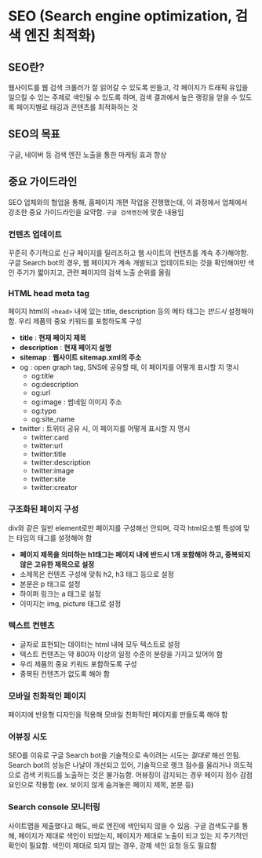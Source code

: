 # SEO (Search engine optimization, 검색 엔진 최적화)

## SEO란?

웹사이트를 웹 검색 크롤러가 잘 읽어갈 수 있도록 만들고, 각 페이지가 트래픽 유입을 일으킬 수 있는 주제로 색인될 수 있도록 하며, 검색 결과에서 높은 랭킹을 얻을 수 있도록 페이지별로 태깅과 콘텐츠를 최적화하는
것

## SEO의 목표

구글, 네이버 등 검색 엔진 노출을 통한 마케팅 효과 향상

## 중요 가이드라인

SEO 업체와의 협업을 통해, 홈페이지 개편 작업을 진행했는데, 이 과정에서 업체에서 강조한 중요 가이드라인을 요약함. `구글 검색엔진`에 맞춘 내용임

### 컨텐츠 업데이트

꾸준히 주기적으로 신규 페이지를 릴리즈하고 웹 사이트의 컨텐츠를 계속 추가해야함. 구글 Search bot의 경우, 웹 페이지가 계속 개발되고 업데이트되는 것을 확인해야만 색인 주기가 짧아지고, 관련 페이지의 검색
노출 순위를 올림

### HTML head meta tag

페이지 html의 `<head>` 내에 있는 title, description 등의 메타 태그는 _반드시_ 설정해야 함. 우리 제품의 중요 키워드를 포함하도록 구성

- __title__ : __현재 페이지 제목__
- __description__ : __현재 페이지 설명__
- __sitemap__ : __웹사이트 sitemap.xml의 주소__
- og : open graph tag, SNS에 공유할 때, 이 페이지를 어떻게 표시할 지 명시
    - og:title
    - og:description
    - og:url
    - og:image : 썸네일 이미지 주소
    - og:type
    - og:site_name
- twitter : 트위터 공유 시, 이 페이지를 어떻게 표시할 지 명시
    - twitter:card
    - twitter:url
    - twitter:title
    - twitter:description
    - twitter:image
    - twitter:site
    - twitter:creator

### 구조화된 페이지 구성

div와 같은 일반 element로만 페이지를 구성해선 안되며, 각각 html요소별 특성에 맞는 타입의 태그를 설정해야 함

- __페이지 제목을 의미하는 h1태그는 페이지 내에 반드시 1개 포함해야 하고, 중복되지 않은 고유한 제목으로 설정__
- 소제목은 컨텐츠 구성에 맞춰 h2, h3 태그 등으로 설정
- 본문은 p 태그로 설정
- 하이퍼 링크는 a 태그로 설정
- 이미지는 img, picture 태그로 설정

### 텍스트 컨텐츠

- 글자로 표현되는 데이터는 html 내에 모두 텍스트로 설정
- 텍스트 컨텐츠는 약 800자 이상의 일정 수준의 분량을 가지고 있어야 함
- 우리 제품의 중요 키워드 포함하도록 구성
- 중복된 컨텐츠가 없도록 해야 함

### 모바일 친화적인 페이지

페이지에 반응형 디자인을 적용해 모바일 친화적인 페이지를 만들도록 해야 함

### 어뷰징 시도

SEO를 이유로 구글 Search bot을 기술적으로 속이려는 시도는 _절대로_ 해선 안됨. Search bot의 성능은 나날이 개선되고 있어, 기술적으로 랭크 점수를 올리거나 의도적으로 검색 키워드를 노출하는 것은
불가능함. 어뷰징이 감지되는 경우 페이지 점수 감점요인으로 작용함 (ex. 보이지 않게 숨겨놓은 페이지 제목, 본문 등)

### Search console 모니터링

사이트맵을 제출했다고 해도, 바로 엔진에 색인되지 않을 수 있음. 구글 검색도구를 통해, 페이지가 제대로 색인이 되었는지, 페이지가 제대로 노출이 되고 있는 지 주기적인 확인이 필요함. 색인이 제대로 되지 않는
경우, 강제 색인 요청 등도 필요함



